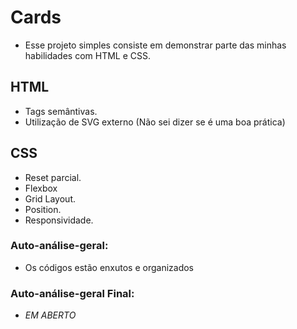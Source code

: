 # Cards
- Esse projeto simples consiste em demonstrar parte das minhas habilidades com HTML e CSS.

## HTML
- Tags semântivas.
- Utilização de SVG externo (Não sei dizer se é uma boa prática)

## CSS
- Reset parcial.
- Flexbox
- Grid Layout.
- Position.
- Responsividade.

### Auto-análise-geral:
- Os códigos estão enxutos e organizados

### Auto-análise-geral Final:
- _EM ABERTO_

